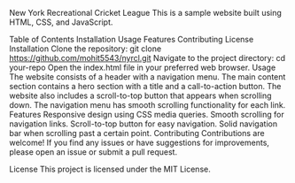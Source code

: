 
New York Recreational Cricket League
This is a sample website built using HTML, CSS, and JavaScript.

Table of Contents
Installation
Usage
Features
Contributing
License
Installation
Clone the repository: git clone https://github.com/mohit5543/nyrcl.git
Navigate to the project directory: cd your-repo
Open the index.html file in your preferred web browser.
Usage
The website consists of a header with a navigation menu.
The main content section contains a hero section with a title and a call-to-action button.
The website also includes a scroll-to-top button that appears when scrolling down.
The navigation menu has smooth scrolling functionality for each link.
Features
Responsive design using CSS media queries.
Smooth scrolling for navigation links.
Scroll-to-top button for easy navigation.
Solid navigation bar when scrolling past a certain point.
Contributing
Contributions are welcome! If you find any issues or have suggestions for improvements, please open an issue or submit a pull request.

License
This project is licensed under the MIT License.